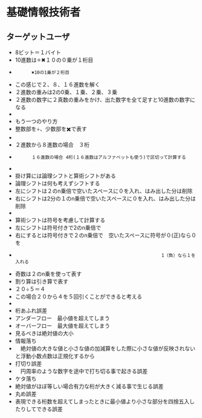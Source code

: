 # 基礎情報技術者

## ターゲットユーザ
- 8ビット＝１バイト
- 10進数は⚪︎✖︎１０の０乗が１桁目
-           ✖️10の1乗が２桁目
- この感じで２、８、１６進数を解く
- ２進数の重みは2の0乗、１乗、２乗、３乗
- ２進数の数字に２真数の重みをかけ、出た数字を全て足すと10進数の数字になる
-
- もう一つのやり方
- 整数部を÷、少数部を✖️で表す
-
- ２進数から８進数の場合　３桁
-           １６進数の場合 4桁(１６進数はアルファベットも使う)で区切って計算する
-
- 掛け算には論理シフトと算術シフトがある
- 論理シフトは何も考えずシフトする
-   左にシフトは２のn乗倍で空いたスペースに０を入れ、はみ出した分は削除
-   右にシフトは2分の１のn乗倍で空いたスペースに０を入れ、はみ出した分は削除
-
- 算術シフトは符号を考慮して計算する
-   左にシフトは符号付きで2のn乗倍で
-   右にするとは符号付きで２のn乗倍で　空いたスペースに符号が０(正)なら０を
-                                　　　                      1（負）なら１を入れる
- 奇数は２のn乗を使って表す
- 割り算は引き算で表す
-   ２０÷５＝４
- この場合２０から４を５回引くことができると考える
-
- 桁あふれ誤差
-  アンダーフロー　最小値を超えてしまう
-  オーバーフロー　最大値を超えてしまう
-   見るべきは絶対値の大小
- 情報落ち
- 　絶対値の大きな値と小さな値の加減算をした際に小さな値が反映されないと浮動小数点数は正規化するから
- 打切り誤差
- 　円周率のような数字を途中で打ち切る事で起きる誤差
- ケタ落ち
-   絶対値がほぼ等しい場合有力な桁が大きく減る事で生じる誤差
- 丸め誤差
-   表現できる桁数を超えてしまったときに最小値より小さな部分を四捨五入したりしてできる誤差